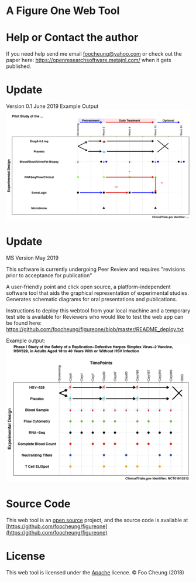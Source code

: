 # A Figure One Web Tool

# Help or Contact the author
If you need help send me email foocheung@yahoo.com or check out the paper here: https://openresearchsoftware.metajnl.com/ when it gets published.

# Update
Version 0.1 June 2019 Example Output
<img src="https://github.com/foocheung/figureone/blob/master/myplot - 2019-06-25T171209.339.png">

# Update
MS Version May 2019

This software is currently undergoing Peer Review and requires "revisions prior to acceptance for publication"

A user-friendly point and click open source, a platform-independent software tool that aids the graphical representation of experimental studies. Generates schematic diagrams for oral presentations and publications.

Instructions to deploy this webtool from your local machine and a temporary test site is available for Reviewers who would like to test the web app can be found here:
https://github.com/foocheung/figureone/blob/master/README_deploy.txt


Example output:
<img src="https://github.com/foocheung/figureone/blob/master/www/template2.png">


# Source Code
This web tool is an [open source](http://opensource.org) project, and the source code is available at [https://github.com/foocheung/figureone](https://github.com/foocheung/figureone)

# License
This web tool is licensed under the [Apache](http://www.apache.org/licenses/LICENSE-2.0) licence. &copy; Foo Cheung (2018)


